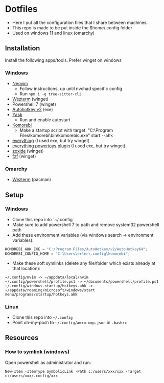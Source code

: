 # Dotfiles

- Here I put all the configuration files that I share between machines.
- This repo is made to be put inside the $home/.config folder
- Used on windows 11 and linux (omarchy)

## Installation

Install the following apps/tools. Prefer winget on windows

### Windows

- [Neovim](https://nvchad.com/docs/quickstart/install/)
  - Follow instructions, up until nvchad specific config
  - Run `npm i -g tree-sitter-cli`
- [Wezterm](https://wezfurlong.org/wezterm/install/windows.html) (winget)
- Powershell 7 (winget)
- [Autohotkey v2](https://www.autohotkey.com/) (exe)
- [Yasb](https://github.com/amnweb/yasb)
  - Run and enable autostart
- [Komorebi](https://lgug2z.github.io/komorebi/installation.html)
  - Make a startup script with target: "C:\Program Files\komorebi\bin\komorebic.exe" start --ahk
- [everything](https://www.voidtools.com/downloads/) (I used exe, but try winget)
- [everything powertoys plugin](https://github.com/lin-ycv/EverythingPowerToys/wiki) (I used exe, but try winget)
- [zoxide](https://github.com/ajeetdsouza/zoxide) (winget)
- [fzf](https://github.com/junegunn/fzf) (winget)

### Omarchy

- [Wezterm](https://wezterm.org/install/linux.html#__tabbed_1_7) (pacman)

## Setup

### Windows

- Clone this repo into ´~/.config´
- Make sure to add powershell 7 to path and remove system32 powershell path
- Add these environment variables (via windows search -> environment variables):

```ts
KOMOREBI_AHK_EXE = "C:/Program Files/AutoHotkey/v2/AutoHotkey64";
KOMOREBI_CONFIG_HOME = "C:\Users\erlen\.config\komorebi";
```

- Make these soft symlinks (delete any file/folder which exists already at that location):

```
~/.config/nvim -> ~/appdata/local/nvim
~/.config/powershell/profile.ps1 -> ~/documents/powershell/profile.ps1
~/.config/windows-startup/hotkeys.ahk -> ~/appdata/roaming/microsoft/windows/start menu/programs/startup/hotkeys.ahk
```

### Linux

- Clone this repo into `~/.config`
- Point oh-my-posh to `~/.config/amro.omp.json` in `.bashrc`

## Resources

### How to symlink (windows)

Open powershell as administrator and run:

```
New-Item -ItemType SymbolicLink -Path c:/users/xxx/xxx -Target c:/users/xxx/.config/xxx
```
